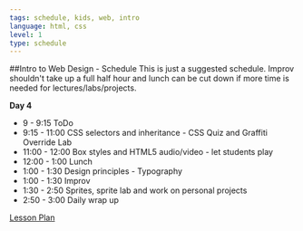 ```yaml
---
tags: schedule, kids, web, intro
language: html, css
level: 1
type: schedule
---
```


##Intro to Web Design - Schedule
This is just a suggested schedule. Improv shouldn't take up a full half hour and lunch can be cut down if more time is needed for lectures/labs/projects.

**Day 4**
+ 9 - 9:15 ToDo
+ 9:15 - 11:00 CSS selectors and inheritance - CSS Quiz and Graffiti Override Lab
+ 11:00 - 12:00 Box styles and HTML5 audio/video - let students play
+ 12:00 - 1:00 Lunch
+ 1:00 - 1:30 Design principles - Typography
+ 1:00 - 1:30 Improv
+ 1:30 - 2:50 Sprites, sprite lab and work on personal projects
+ 2:50 - 3:00 Daily wrap up

[Lesson Plan](https://docs.google.com/a/flatironschool.com/document/d/1ApV31veieqsg-Tp7dd6XUuXep07KSTFdWs5i4f43aOQ/edit)
